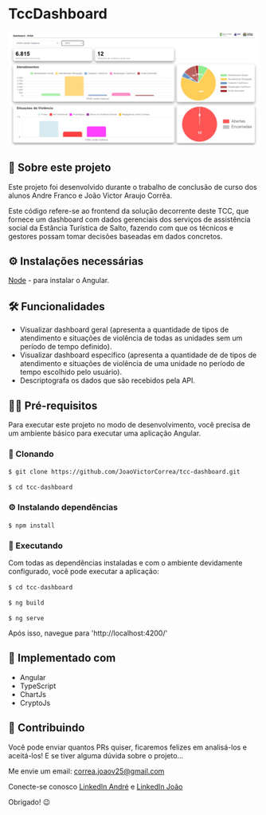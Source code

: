 # TccDashboard

![alt text](imagem-interface.jpeg)

## 📜 Sobre este projeto

Este projeto foi desenvolvido durante o trabalho de conclusão de curso dos alunos Andre Franco e João Victor Araujo Corrêa. 

Este código refere-se ao frontend da solução decorrente deste TCC, que fornece um dashboard com dados gerenciais dos serviços de assistência social da Estância Turística de Salto, fazendo com que
os técnicos e gestores possam tomar decisões baseadas em dados concretos.

## ⚙️ Instalações necessárias

[Node](https://nodejs.org/en/download) - para instalar o Angular.

## 🛠️ Funcionalidades

* Visualizar dashboard geral (apresenta a quantidade de tipos de atendimento e situações de violência de todas as unidades sem um período de tempo definido).
* Visualizar dashboard específico (apresenta a quantidade de de tipos de atendimento e situações de violência de uma unidade no período de tempo escolhido pelo usuário).
* Descriptografa os dados que são recebidos pela API.

## 🧑‍💻 Pré-requisitos

Para executar este projeto no modo de desenvolvimento, você precisa de um ambiente básico para executar uma aplicação Angular.

### 📂 Clonando

`$ git clone https://github.com/JoaoVictorCorrea/tcc-dashboard.git`

`$ cd tcc-dashboard`

### ⚙️ Instalando dependências

`$ npm install`

### 🚀 Executando

Com todas as dependências instaladas e com o ambiente devidamente configurado, você pode executar a aplicação:

`$ cd tcc-dashboard`

`$ ng build`

``$ ng serve``

Após isso, navegue para 'http://localhost:4200/'

## 🔧 Implementado com

* Angular
* TypeScript
* ChartJs
* CryptoJs

## 🤝 Contribuindo

Você pode enviar quantos PRs quiser, ficaremos felizes em analisá-los e aceitá-los! E se tiver alguma dúvida sobre o projeto...

Me envie um email: correa.joaov25@gmail.com

Conecte-se conosco [LinkedIn André](https://www.linkedin.com/in/andre-franco07/) e [LinkedIn João](https://www.linkedin.com/in/joaovcorrea/)

Obrigado! 😉
